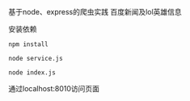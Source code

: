 基于node、express的爬虫实践
百度新闻及lol英雄信息

安装依赖
```
npm install
```

```
node service.js
```

```
node index.js
```

通过localhost:8010访问页面